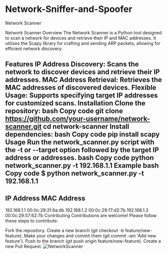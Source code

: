 # Network-Sniffer-and-Spoofer
Network Scanner

Network Scanner
Overview
The Network Scanner is a Python tool designed to scan a network for devices and retrieve their IP and MAC addresses. It utilizes the Scapy library for crafting and sending ARP packets, allowing for efficient network discovery.

Features
IP Address Discovery: Scans the network to discover devices and retrieve their IP addresses.
MAC Address Retrieval: Retrieves the MAC addresses of discovered devices.
Flexible Usage: Supports specifying target IP addresses for customized scans.
Installation
Clone the repository:
bash
Copy code
git clone https://github.com/your-username/network-scanner.git
cd network-scanner
Install dependencies:
bash
Copy code
pip install scapy
Usage
Run the network_scanner.py script with the -t or --target option followed by the target IP address or addresses.
bash
Copy code
python network_scanner.py -t 192.168.1.1
Example
bash
Copy code
$ python network_scanner.py -t 192.168.1.1
-----------------------------------
IP Address     MAC Address
-----------------------------------
192.168.1.1    00:0c:29:2f:6a:db
192.168.1.2    00:0c:29:17:d2:7b
192.168.1.3    00:0c:29:57:62:7b
Contributing
Contributions are welcome! Please follow these steps to contribute:

Fork the repository.
Create a new branch (git checkout -b feature/new-feature).
Make your changes and commit them (git commit -am 'Add new feature').
Push to the branch (git push origin feature/new-feature).
Create a new Pull Request.
![NetworkScanner](https://github.com/Ashusharma246/Network-Sniffer-and-Spoofer/assets/102012643/7693de39-78e6-4f67-b136-0f9ec8b52cdd)
